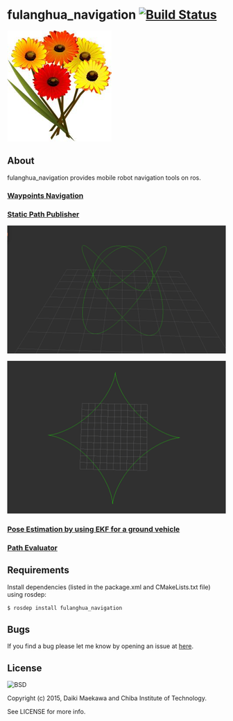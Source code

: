 # fulanghua_navigation [![Build Status](https://travis-ci.org/DaikiMaekawa/fulanghua_navigation.svg?branch=indigo-devel)](https://travis-ci.org/DaikiMaekawa/fulanghua_navigation)

![](docs/fulanghua_icon.jpg)

## About

fulanghua_navigation provides mobile robot navigation tools on ros.

### [Waypoints Navigation](fulanghua_waypoints_nav/)

### [Static Path Publisher](fulanghua_static_path_publisher/)

![](docs/lissajous_curve.png)

![](docs/astroid_curve.png)

### [Pose Estimation by using EKF for a ground vehicle](fulanghua_ekf_2d/)

### [Path Evaluator](fulanghua_evaluator/)

## Requirements

Install dependencies (listed in the package.xml and CMakeLists.txt file) using rosdep:

```sh
$ rosdep install fulanghua_navigation
```

## Bugs

If you find a bug please let me know by opening an issue at [here](https://github.com/DaikiMaekawa/fulanghua_navigation/issues).

## License 

![BSD](http://img.shields.io/badge/license-BSD-green.svg)

Copyright (c) 2015, Daiki Maekawa and Chiba Institute of Technology.

See LICENSE for more info.
